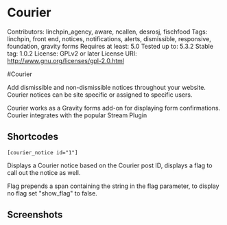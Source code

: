 # Courier #
Contributors: linchpin_agency, aware, ncallen, desrosj, fischfood
Tags: linchpin, front end, notices, notifications, alerts, dismissible, responsive, foundation, gravity forms
Requires at least: 5.0
Tested up to: 5.3.2
Stable tag: 1.0.2
License: GPLv2 or later
License URI: http://www.gnu.org/licenses/gpl-2.0.html

#Courier

Add dismissible and non-dismissible notices throughout your website. Courier notices can be site specific or assigned to specific users.

Courier works as a Gravity forms add-on for displaying form confirmations.
Courier integrates with the popular Stream Plugin

## Shortcodes ##

`[courier_notice id="1"]`

Displays a Courier notice based on the Courier post ID, displays a flag to call out the notice as well.

Flag prepends a span containing the string in the flag parameter, to display no flag set "show_flag" to false.


## Screenshots ##

